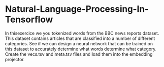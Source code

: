 # Natural-Language-Processing-In-Tensorflow
In thisexercice we  you tokenized words from the BBC news reports dataset. This dataset contains articles that are classified into a number of different categories. See if we can design a neural network that can be trained on this dataset to accurately determine what words determine what category. Create the vecs.tsv and meta.tsv files and load them into the embedding projector.
